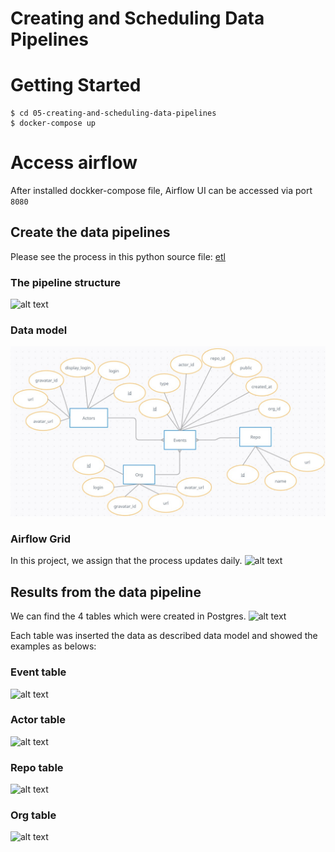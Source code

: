 # Creating and Scheduling Data Pipelines

# Getting Started

```
$ cd 05-creating-and-scheduling-data-pipelines 
$ docker-compose up
```

# Access airflow
After installed dockker-compose file, Airflow UI can be accessed via port `8080`

## Create the data pipelines
Please see the process in this python source file: [etl](https://github.com/Sirith3p/swu-ds525/blob/0f8072eeb356467a29acdc03b56ecb8e55b342af/05-creating-and-scheduling-data-pipelines/dags/etl.py)

### The pipeline structure
![alt text](https://github.com/Sirith3p/swu-ds525/blob/main/05-creating-and-scheduling-data-pipelines/image/proj5-2.jpg)

### Data model
![alt text](https://github.com/Sirith3p/swu-ds525/blob/0f8072eeb356467a29acdc03b56ecb8e55b342af/01-data-modeling-I/Project1_ER_diagram.jpg)

### Airflow Grid 
In this project, we assign that the process updates daily.
![alt text](https://github.com/Sirith3p/swu-ds525/blob/main/05-creating-and-scheduling-data-pipelines/image/proj5-1.jpg)

## Results from the data pipeline
We can find the 4 tables which were created in Postgres.
![alt text](https://github.com/Sirith3p/swu-ds525/blob/main/05-creating-and-scheduling-data-pipelines/image/proj5-3.jpg)

Each table was inserted the data as described data model and showed the examples as belows:

### Event table
![alt text](https://github.com/Sirith3p/swu-ds525/blob/main/05-creating-and-scheduling-data-pipelines/image/proj5-4.jpg) 

### Actor table
![alt text](https://github.com/Sirith3p/swu-ds525/blob/main/05-creating-and-scheduling-data-pipelines/image/proj5-5.jpg) 

### Repo table
![alt text](https://github.com/Sirith3p/swu-ds525/blob/main/05-creating-and-scheduling-data-pipelines/image/proj5-7.jpg) 

### Org table
![alt text](https://github.com/Sirith3p/swu-ds525/blob/main/05-creating-and-scheduling-data-pipelines/image/proj5-6.jpg) 